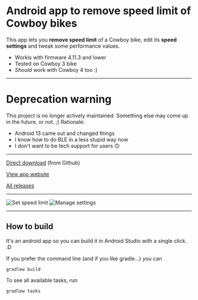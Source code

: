 # Android app to remove speed limit of Cowboy bikes

This app lets you **remove speed limit** of a Cowboy bike, edit its  **speed settings** and tweak some performance values. 

 - Workis with firmware 4.11.3 and lower
 - Tested on Cowboy 3 bike
 - *Should* work with Cowboy 4 too :)

---

# Deprecation warning

This project is no longer actively maintained. Something else may come up in the future, or not. ;) Rationale:
 - Android 13 came out and changed things
 - I know how to do BLE in a less stupid way now
 - I don't want to be tech support for users 🙃

---

[Direct download](https://github.com/hackboyMcHack/bronco/releases/download/version5/BroncoUnleashed50.apk) (from Github)

[View app website](https://hackboymchack.github.io/bronco/)

[All releases](https://github.com/hackboyMcHack/bronco/releases)

---

![Set speed limit](https://hackboymchack.github.io/bronco/files/30-speedsetting.png) ![Manage settings](https://hackboymchack.github.io/bronco/files/30-settings.png)

---

## How to build

It's an android app so you can build it in Android Studio with a single click. :D

If you prefer the command line (and if you like gradle...) you can

    gradlew build

To see all available tasks, run

    gradlew tasks

